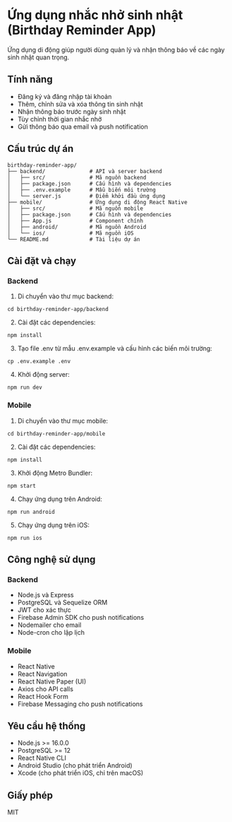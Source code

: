 # Ứng dụng nhắc nhở sinh nhật (Birthday Reminder App)

Ứng dụng di động giúp người dùng quản lý và nhận thông báo về các ngày sinh nhật quan trọng.

## Tính năng

- Đăng ký và đăng nhập tài khoản
- Thêm, chỉnh sửa và xóa thông tin sinh nhật
- Nhận thông báo trước ngày sinh nhật
- Tùy chỉnh thời gian nhắc nhở
- Gửi thông báo qua email và push notification

## Cấu trúc dự án

```
birthday-reminder-app/
├── backend/              # API và server backend
│   ├── src/              # Mã nguồn backend
│   ├── package.json      # Cấu hình và dependencies
│   ├── .env.example      # Mẫu biến môi trường
│   └── server.js         # Điểm khởi đầu ứng dụng
├── mobile/               # Ứng dụng di động React Native
│   ├── src/              # Mã nguồn mobile
│   ├── package.json      # Cấu hình và dependencies
│   ├── App.js            # Component chính
│   ├── android/          # Mã nguồn Android
│   └── ios/              # Mã nguồn iOS
└── README.md             # Tài liệu dự án
```

## Cài đặt và chạy

### Backend

1. Di chuyển vào thư mục backend:
```
cd birthday-reminder-app/backend
```

2. Cài đặt các dependencies:
```
npm install
```

3. Tạo file .env từ mẫu .env.example và cấu hình các biến môi trường:
```
cp .env.example .env
```

4. Khởi động server:
```
npm run dev
```

### Mobile

1. Di chuyển vào thư mục mobile:
```
cd birthday-reminder-app/mobile
```

2. Cài đặt các dependencies:
```
npm install
```

3. Khởi động Metro Bundler:
```
npm start
```

4. Chạy ứng dụng trên Android:
```
npm run android
```

5. Chạy ứng dụng trên iOS:
```
npm run ios
```

## Công nghệ sử dụng

### Backend
- Node.js và Express
- PostgreSQL và Sequelize ORM
- JWT cho xác thực
- Firebase Admin SDK cho push notifications
- Nodemailer cho email
- Node-cron cho lập lịch

### Mobile
- React Native
- React Navigation
- React Native Paper (UI)
- Axios cho API calls
- React Hook Form
- Firebase Messaging cho push notifications

## Yêu cầu hệ thống

- Node.js >= 16.0.0
- PostgreSQL >= 12
- React Native CLI
- Android Studio (cho phát triển Android)
- Xcode (cho phát triển iOS, chỉ trên macOS)

## Giấy phép

MIT 